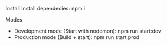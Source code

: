 Install Install dependecies: npm i

Modes

- Development mode (Start with nodemon): npm run start:dev
- Production mode (Build + start): npm run start:prod
